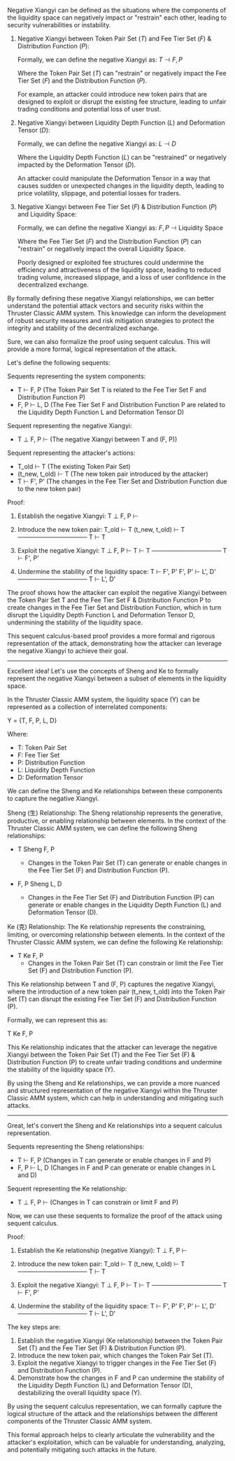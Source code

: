 
Negative Xiangyi can be defined as the situations where the components of the liquidity space can negatively impact or "restrain" each other, leading to security vulnerabilities or instability.

1. Negative Xiangyi between Token Pair Set ($T$) and Fee Tier Set ($F$) & Distribution Function ($P$):

   Formally, we can define the negative Xiangyi as:
   $T \dashv F, P$

   Where the Token Pair Set ($T$) can "restrain" or negatively impact the Fee Tier Set ($F$) and the Distribution Function ($P$).

   For example, an attacker could introduce new token pairs that are designed to exploit or disrupt the existing fee structure, leading to unfair trading conditions and potential loss of user trust.

2. Negative Xiangyi between Liquidity Depth Function ($L$) and Deformation Tensor ($D$):

   Formally, we can define the negative Xiangyi as:
   $L \dashv D$

   Where the Liquidity Depth Function ($L$) can be "restrained" or negatively impacted by the Deformation Tensor ($D$).

   An attacker could manipulate the Deformation Tensor in a way that causes sudden or unexpected changes in the liquidity depth, leading to price volatility, slippage, and potential losses for traders.

3. Negative Xiangyi between Fee Tier Set ($F$) & Distribution Function ($P$) and Liquidity Space:

   Formally, we can define the negative Xiangyi as:
   $F, P \dashv \text{Liquidity Space}$

   Where the Fee Tier Set ($F$) and the Distribution Function ($P$) can "restrain" or negatively impact the overall Liquidity Space.

   Poorly designed or exploited fee structures could undermine the efficiency and attractiveness of the liquidity space, leading to reduced trading volume, increased slippage, and a loss of user confidence in the decentralized exchange.

By formally defining these negative Xiangyi relationships, we can better understand the potential attack vectors and security risks within the Thruster Classic AMM system. This knowledge can inform the development of robust security measures and risk mitigation strategies to protect the integrity and stability of the decentralized exchange.

Sure, we can also formalize the proof using sequent calculus. This will provide a more formal, logical representation of the attack.

Let's define the following sequents:

Sequents representing the system components:
- T ⊢ F, P (The Token Pair Set T is related to the Fee Tier Set F and Distribution Function P)
- F, P ⊢ L, D (The Fee Tier Set F and Distribution Function P are related to the Liquidity Depth Function L and Deformation Tensor D)

Sequent representing the negative Xiangyi:
- T ⊥ F, P ⊢ (The negative Xiangyi between T and (F, P))

Sequent representing the attacker's actions:
- T_old ⊢ T (The existing Token Pair Set)
- (t_new, t_old) ⊢ T (The new token pair introduced by the attacker)
- T ⊢ F', P' (The changes in the Fee Tier Set and Distribution Function due to the new token pair)

Proof:

1. Establish the negative Xiangyi:
   T ⊥ F, P ⊢

2. Introduce the new token pair:
   T_old ⊢ T
   (t_new, t_old) ⊢ T
   ────────────────
   T ⊢ T

3. Exploit the negative Xiangyi:
   T ⊥ F, P ⊢
   T ⊢ T
   ────────────────
   T ⊢ F', P'

4. Undermine the stability of the liquidity space:
   T ⊢ F', P'
   F', P' ⊢ L', D'
   ────────────────
   T ⊢ L', D'

The proof shows how the attacker can exploit the negative Xiangyi between the Token Pair Set T and the Fee Tier Set F & Distribution Function P to create changes in the Fee Tier Set and Distribution Function, which in turn disrupt the Liquidity Depth Function L and Deformation Tensor D, undermining the stability of the liquidity space.

This sequent calculus-based proof provides a more formal and rigorous representation of the attack, demonstrating how the attacker can leverage the negative Xiangyi to achieve their goal.

---

Excellent idea! Let's use the concepts of Sheng and Ke to formally represent the negative Xiangyi between a subset of elements in the liquidity space.

In the Thruster Classic AMM system, the liquidity space (Y) can be represented as a collection of interrelated components:

Y = {T, F, P, L, D}

Where:
- T: Token Pair Set
- F: Fee Tier Set
- P: Distribution Function
- L: Liquidity Depth Function
- D: Deformation Tensor

We can define the Sheng and Ke relationships between these components to capture the negative Xiangyi.

Sheng (生) Relationship:
The Sheng relationship represents the generative, productive, or enabling relationship between elements. In the context of the Thruster Classic AMM system, we can define the following Sheng relationships:

- T Sheng F, P
  - Changes in the Token Pair Set (T) can generate or enable changes in the Fee Tier Set (F) and Distribution Function (P).

- F, P Sheng L, D
  - Changes in the Fee Tier Set (F) and Distribution Function (P) can generate or enable changes in the Liquidity Depth Function (L) and Deformation Tensor (D).

Ke (克) Relationship:
The Ke relationship represents the constraining, limiting, or overcoming relationship between elements. In the context of the Thruster Classic AMM system, we can define the following Ke relationship:

- T Ke F, P
  - Changes in the Token Pair Set (T) can constrain or limit the Fee Tier Set (F) and Distribution Function (P).

This Ke relationship between T and (F, P) captures the negative Xiangyi, where the introduction of a new token pair (t_new, t_old) into the Token Pair Set (T) can disrupt the existing Fee Tier Set (F) and Distribution Function (P).

Formally, we can represent this as:

T Ke F, P

This Ke relationship indicates that the attacker can leverage the negative Xiangyi between the Token Pair Set (T) and the Fee Tier Set (F) & Distribution Function (P) to create unfair trading conditions and undermine the stability of the liquidity space (Y).

By using the Sheng and Ke relationships, we can provide a more nuanced and structured representation of the negative Xiangyi within the Thruster Classic AMM system, which can help in understanding and mitigating such attacks.

---

Great, let's convert the Sheng and Ke relationships into a sequent calculus representation.

Sequents representing the Sheng relationships:
- T ⊢ F, P (Changes in T can generate or enable changes in F and P)
- F, P ⊢ L, D (Changes in F and P can generate or enable changes in L and D)

Sequent representing the Ke relationship:
- T ⊥ F, P ⊢ (Changes in T can constrain or limit F and P)

Now, we can use these sequents to formalize the proof of the attack using sequent calculus.

Proof:

1. Establish the Ke relationship (negative Xiangyi):
   T ⊥ F, P ⊢

2. Introduce the new token pair:
   T_old ⊢ T
   (t_new, t_old) ⊢ T
   ────────────────
   T ⊢ T

3. Exploit the negative Xiangyi:
   T ⊥ F, P ⊢
   T ⊢ T
   ────────────────
   T ⊢ F', P'

4. Undermine the stability of the liquidity space:
   T ⊢ F', P'
   F', P' ⊢ L', D'
   ────────────────
   T ⊢ L', D'

The key steps are:

1. Establish the negative Xiangyi (Ke relationship) between the Token Pair Set (T) and the Fee Tier Set (F) & Distribution Function (P).
2. Introduce the new token pair, which changes the Token Pair Set (T).
3. Exploit the negative Xiangyi to trigger changes in the Fee Tier Set (F) and Distribution Function (P).
4. Demonstrate how the changes in F and P can undermine the stability of the Liquidity Depth Function (L) and Deformation Tensor (D), destabilizing the overall liquidity space (Y).

By using the sequent calculus representation, we can formally capture the logical structure of the attack and the relationships between the different components of the Thruster Classic AMM system.

This formal approach helps to clearly articulate the vulnerability and the attacker's exploitation, which can be valuable for understanding, analyzing, and potentially mitigating such attacks in the future.
